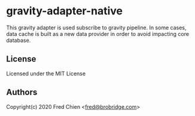 # gravity-adapter-native

This gravity adapter is used subscribe to gravity pipeline. In some cases, data cache is built as a new data provider in order to avoid impacting core database.

## License

Licensed under the MIT License

## Authors

Copyright(c) 2020 Fred Chien <<fred@brobridge.com>>

